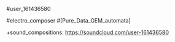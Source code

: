 #user_161436580

#electro_composer
#[Pure_Data_GEM_automata]

+sound_compositions:
https://soundcloud.com/user-161436580
